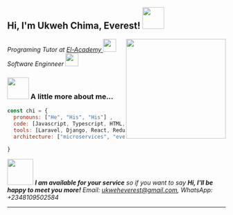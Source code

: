 <h2> Hi, I'm Ukweh Chima, Everest! <img src="https://media.giphy.com/media/l3mZjqmhfmk4MpMLC/giphy.gif" width="50"></h2>


<img align='right' src="[https://media.giphy.com/media/ieyl9zmCjO4b4t6qoY/giphy.gif](https://media.giphy.com/media/L1R1tvI9svkIWwpVYr/giphy.gif)" width="230">
<p><em>Programing Tutor at <a href="http://www.elacademy.org.ng"> El-Academy </a><img src="https://media.giphy.com/media/fYSnHlufseco8Fh93Z/giphy.gif" width="30"></br>Software Enginneer
<img src="https://media.giphy.com/media/WUlplcMpOCEmTGBtBW/giphy.gif" width="30"> 
</em></p>








### <img src="https://media.giphy.com/media/VgCDAzcKvsR6OM0uWg/giphy.gif" width="50"> A little more about me...  

```javascript
const chi = {
  pronouns: ["He", "His", "His"] ,
  code: [Javascript, Typescript, HTML, CSS, PHP, Python],
  tools: [Laravel, Django, React, Redux, Node, Storybook, Styled-Components, Material UI, Jest, Docker],
  architecture: ["microservices", "event-driven", "design system pattern"],
  
}
```

<img src="https://media.giphy.com/media/LnQjpWaON8nhr21vNW/giphy.gif" width="60"> <em><b>I am available for your service</b> so if you want to say <b>Hi, I'll be happy to meet you more!</b> Email: ukweheverest@gmail.com, WhatsApp: +2348109502584</em>

---
